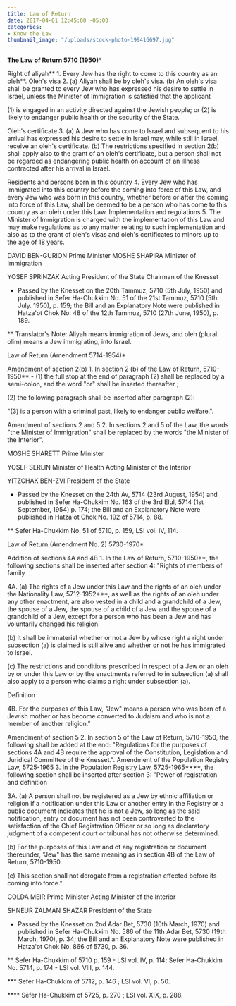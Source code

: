```yaml
---
title: Law of Return
date: 2017-04-01 12:45:00 -05:00
categories:
- Know the Law
thumbnail_image: "/uploads/stock-photo-199416697.jpg"
---
```


**The Law of Return 5710 (1950)***

Right of aliyah** 1. Every Jew has the right to come to this country as an oleh**.
Oleh's visa 2. (a) Aliyah shall be by oleh's visa.
(b) An oleh's visa shall be granted to every Jew who has expressed his desire to settle in Israel, unless the Minister of Immigration is satisfied that the applicant
 
(1) is engaged in an activity directed against the Jewish people; or
(2) is likely to endanger public health or the security of the State.
 
Oleh's certificate 3. (a) A Jew who has come to Israel and subsequent to his arrival has expressed his desire to settle in Israel may, while still in Israel, receive an oleh's certificate.
(b) The restrictions specified in section 2(b) shall apply also to the grant of an oleh's certificate, but a person shall not be regarded as endangering public health on account of an illness contracted after his arrival in Israel.
 
Residents and persons born in this country 4. Every Jew who has immigrated into this country before the coming into force of this Law, and every Jew who was born in this country, whether before or after the coming into force of this Law, shall be deemed to be a person who has come to this country as an oleh under this Law.
Implementation and regulations 5. The Minister of Immigration is charged with the implementation of this Law and may make regulations as to any matter relating to such implementation and also as to the grant of oleh's visas and oleh's certificates to minors up to the age of 18 years.
 
DAVID BEN-GURION
Prime Minister
MOSHE SHAPIRA
Minister of Immigration
 
YOSEF SPRINZAK
Acting President of the State
Chairman of the Knesset
 
* Passed by the Knesset on the 20th Tammuz, 5710 (5th July, 1950) and published in Sefer Ha-Chukkim No. 51 of the 21st Tammuz, 5710 (5th July. 1950), p. 159; the Bill and an Explanatory Note were published in Hatza'ot Chok No. 48 of the 12th Tammuz, 5710 (27th June, 1950), p. 189.
 
** Translator's Note: Aliyah means immigration of Jews, and oleh (plural: olim) means a Jew immigrating, into Israel.
 
Law of Return (Amendment 5714-1954)*
 
Amendment of
section 2(b) 1. In section 2 (b) of the Law of Return, 5710-1950** -
(1) the full stop at the end of paragraph (2) shall be replaced by a semi-colon, and the word "or" shall be inserted thereafter ;
 
(2) the following paragraph shall be inserted after paragraph (2):
 
"(3) is a person with a criminal past, likely to endanger public welfare.".
 
Amendment of sections
2 and 5 2. In sections 2 and 5 of the Law, the words "the Minister of Immigration" shall be replaced by the words "the Minister of the Interior".
 
MOSHE SHARETT
Prime Minister
 
YOSEF SERLIN
Minister of Health
Acting Minister of the Interior
 
YITZCHAK BEN-ZVI
President of the State

 
* Passed by the Knesset on the 24th Av, 5714 (23rd August, 1954) and published in Sefer Ha-Chukkim No. 163 of the 3rd Elul, 5714 (1st September, 1954) p. 174; the Bill and an Explanatory Note were published in Hatza'ot Chok No. 192 of 5714, p. 88.
 
** Sefer Ha-Chukkim No. 51 of 5710, p. 159, LSI vol. IV, 114.


 
Law of Return (Amendment No. 2) 5730-1970*
 
Addition of sections 4A
and 4B 1. In the Law of Return, 5710-1950**, the following sections shall be inserted after section 4:
"Rights of members of family
 
4A. (a) The rights of a Jew under this Law and the rights of an oleh under the Nationality Law, 5712-1952***, as well as the rights of an oleh under any other enactment, are also vested in a child and a grandchild of a Jew, the spouse of a Jew, the spouse of a child of a Jew and the spouse of a grandchild of a Jew, except for a person who has been a Jew and has voluntarily changed his religion.
 
(b) It shall be immaterial whether or not a Jew by whose right a right under subsection (a) is claimed is still alive and whether or not he has immigrated to Israel.
 
(c) The restrictions and conditions prescribed in respect of a Jew or an oleh by or under this Law or by the enactments referred to in subsection (a) shall also apply to a person who claims a right under subsection (a).
 
Definition
 
4B. For the purposes of this Law, "Jew" means a person who was born of a Jewish mother or has become converted to Judaism and who is not a member of another religion."
 
Amendment of section 5 2. In section 5 of the Law of Return, 5710-1950, the following shall be added at the end: "Regulations for the purposes of sections 4A and 4B require the approval of the Constitution, Legislation and Juridical Committee of the Knesset.".
Amendment of the Population Registry Law, 5725-1965 3. In the Population Registry Law, 5725-1965****, the following section shall be inserted after section 3:
"Power of registration and definition
 
3A. (a) A person shall not be registered as a Jew by ethnic affiliation or religion if a notification under this Law or another entry in the Registry or a public document indicates that he is not a Jew, so long as the said notification, entry or document has not been controverted to the satisfaction of the Chief Registration Officer or so long as declaratory judgment of a competent court or tribunal has not otherwise determined.
 
(b) For the purposes of this Law and of any registration or document thereunder, "Jew" has the same meaning as in section 4B of the Law of Return, 5710-1950.
 
(c) This section shall not derogate from a registration effected before its coming into force.".

 
GOLDA MEIR
Prime Minister
Acting Minister of the Interior
 
SHNEUR ZALMAN SHAZAR
President of the State

 
* Passed by the Knesset on 2nd Adar Bet, 5730 (10th March, 1970) and published in Sefer Ha-Chukkim No. 586 of the 11th Adar Bet, 5730 (19th March, 1970), p. 34; the Bill and an Explanatory Note were published in Hatza'ot Chok No. 866 of 5730, p. 36.
 
** Sefer Ha-Chukkim of 5710 p. 159 - LSI vol. IV, p. 114; Sefer Ha-Chukkim No. 5714, p. 174 - LSI vol. VIII, p. 144.
 
*** Sefer Ha-Chukkim of 5712, p. 146 ; LSI vol. VI, p. 50.
 
**** Sefer Ha-Chukkim of 5725, p. 270 ; LSI vol. XIX, p. 288.
